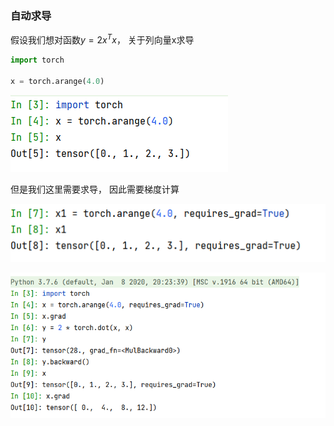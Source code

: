 ### 自动求导

假设我们想对函数$y = 2x^Tx$， 关于列向量x求导

```python
import torch

x = torch.arange(4.0)
```

![image-20220901140829227](../img/image-20220901140829227.png)

但是我们这里需要求导， 因此需要梯度计算

![image-20220901141028216](../img/image-20220901141028216.png)

![image-20220901142143365](../img/image-20220901142143365.png)